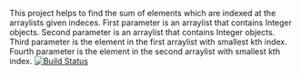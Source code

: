 This project helps to find the sum of elements which are indexed at the arraylists
given indeces.
First parameter is an arraylist that contains Integer objects.
Second parameter is an arraylist that contains Integer objects.
Third parameter is the element in the first arraylist with smallest kth index.
Fourth parameter is the element in the second arraylist with smallest kth index.
[![Build Status](https://travis-ci.org/AyseAsude/myDemoApp.svg?branch=master)](https://travis-ci.org/AyseAsude/myDemoApp)
